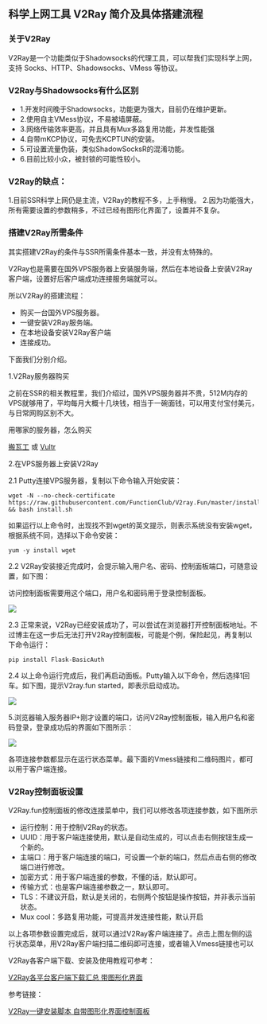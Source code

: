 ## 科学上网工具 V2Ray 简介及具体搭建流程

### 关于V2Ray


V2Ray是一个功能类似于Shadowsocks的代理工具，可以帮我们实现科学上网，支持 Socks、HTTP、Shadowsocks、VMess 等协议。


### V2Ray与Shadowsocks有什么区别

* 1.开发时间晚于Shadowsocks，功能更为强大，目前仍在维护更新。
* 2.使用自主VMess协议，不易被墙屏蔽。
* 3.网络传输效率更高，并且具有Mux多路复用功能，并发性能强
* 4.自带mKCP协议，可免去KCPTUN的安装。
* 5.可设置流量伪装，类似ShadowSocksR的混淆功能。
* 6.目前比较小众，被封锁的可能性较小。

### V2Ray的缺点：

1.目前SSR科学上网仍是主流，V2Ray的教程不多，上手稍慢。
2.因为功能强大，所有需要设置的参数稍多，不过已经有图形化界面了，设置并不复杂。

### 搭建V2Ray所需条件


其实搭建V2Ray的条件与SSR所需条件基本一致，并没有太特殊的。

V2Ray也是需要在国外VPS服务器上安装服务端，然后在本地设备上安装V2Ray客户端，设置好后客户端成功连接服务端就可以。

所以V2Ray的搭建流程：

* 购买一台国外VPS服务器。
* 一键安装V2Ray服务端。
* 在本地设备安装V2Ray客户端
* 连接成功。

下面我们分别介绍。

1.V2Ray服务器购买

之前在SSR的相关教程里，我们介绍过，国外VPS服务器并不贵，512M内存的VPS就够用了，平均每月大概十几块钱，相当于一碗面钱，可以用支付宝付美元，与日常网购区别不大。

用哪家的服务器，怎么购买

[搬瓦工](https://bandwagonhost.com/aff.php?aff=19935) 或 [Vultr](https://www.vultr.com/?ref=7887711-4F) 

2.在VPS服务器上安装V2Ray

2.1 Putty连接VPS服务器，复制以下命令输入开始安装：

```
wget -N --no-check-certificate https://raw.githubusercontent.com/FunctionClub/V2ray.Fun/master/install.sh && bash install.sh
```

如果运行以上命令时，出现找不到wget的英文提示，则表示系统没有安装wget，根据系统不同，选择以下命令安装：

`yum -y install wget`

2.2 V2Ray安装接近完成时，会提示输入用户名、密码、控制面板端口，可随意设置，如下图：

访问控制面板需要用这个端口，用户名和密码用于登录控制面板。

![](https://ssr.tools/wp-content/uploads/2018-07-26_183309.jpg)

2.3 正常来说，V2Ray已经安装成功了，可以尝试在浏览器打开控制面板地址。不过博主在这一步后无法打开V2Ray控制面板，可能是个例，保险起见，再复制以下命令运行：

`pip install Flask-BasicAuth`

2.4 以上命令运行完成后，我们再启动面板。Putty输入以下命令，然后选择1回车。如下图，提示V2ray.fun started，即表示启动成功。

![](https://ssr.tools/wp-content/uploads/2018-07-26_183519.jpg)

5.浏览器输入服务器IP+刚才设置的端口，访问V2Ray控制面板，输入用户名和密码登录，登录成功后的界面如下图所示：

![](https://ssr.tools/wp-content/uploads/2018-07-26_194039.jpg)

各项连接参数都显示在运行状态菜单。最下面的Vmess链接和二维码图片，都可以用于客户端连接。

### V2Ray控制面板设置
V2Ray.fun控制面板的修改连接菜单中，我们可以修改各项连接参数，如下图所示


* 运行控制：用于控制V2Ray的状态。
* UUID：用于客户端连接使用，默认是自动生成的，可以点击右侧按钮生成一个新的。
* 主端口：用于客户端连接的端口，可设置一个新的端口，然后点击右侧的修改端口进行修改。
* 加密方式：用于客户端连接的参数，不懂的话，默认即可。
* 传输方式：也是客户端连接参数之一，默认即可。
* TLS：不建议开启，默认是关闭的，右侧两个按钮是操作按钮，并非表示当前状态。
* Mux cool：多路复用功能，可提高并发连接性能，默认开启


以上各项参数设置完成后，就可以通过V2Ray客户端连接了。点击上图左侧的运行状态菜单，用V2Ray客户端扫描二维码即可连接，或者输入Vmess链接也可以

V2Ray各客户端下载、安装及使用教程可参考：

[V2Ray各平台客户端下载汇总 带图形化界面](https://ssr.tools/314)

参考链接：

[V2Ray一键安装脚本 自带图形化界面控制面板](https://ssr.tools/269)